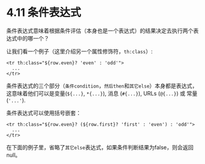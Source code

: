 # 4.11 条件表达式
条件表达式意味着根据条件评估（本身也是一个表达式）的结果决定去执行两个表达式中的哪一个？

让我们看一个例子（这里介绍另一个属性修饰符，`th:class`）:
```
<tr th:class="${row.even}? 'even' : 'odd'">
  ...
</tr>
```

条件表达式的三个部分（`条件condition`，`然后then`和`其它else`）本身都是表达式，这意味着他们可以是变量(`${...}`, `*{...}`), 消息 (`#{...}`), URLs (`@{...}`) 或 常量 (`'...'`).

条件表达式可以使用括号嵌套：
```
<tr th:class="${row.even}? (${row.first}? 'first' : 'even') : 'odd'">
  ...
</tr>
```
在下面的例子里，省略了`其它else`表达式，如果条件判断结果为false，则会返回null。
